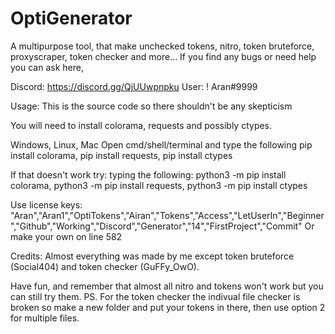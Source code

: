 # OptiGenerator
A multipurpose tool, that make unchecked tokens, nitro, token bruteforce, proxyscraper, token checker and more...
If you find any bugs or need help you can ask here,

Discord: https://discord.gg/QjUUwpnpku
User: ! Aran#9999

Usage:
This is the source code so there shouldn't be any skepticism                                                                                                             

You will need to install colorama, requests and possibly ctypes.

Windows, Linux, Mac Open cmd/shell/terminal and type the following pip install colorama, pip install requests, pip install ctypes

If that doesn't work try:
typing the following: python3 -m pip install colorama, python3 -m pip install requests, python3 -m pip install ctypes

Use license keys: "Aran","Aran1","OptiTokens","Airan","Tokens","Access","LetUserIn","Beginner","Github","Working","Discord","Generator","14","FirstProject","Commit"
Or make your own on line 582

Credits: Almost everything was made by me except token bruteforce (Social404) and token checker (GuFFy_OwO).

Have fun, and remember that almost all nitro and tokens won't work but you can still try them.
PS. For the token checker the indivual file checker is broken so make a new folder and put your tokens in there, then use option 2 for multiple files.
